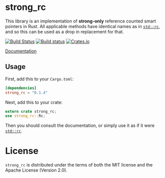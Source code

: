 # strong_rc

This library is an implementation of **strong-only** reference counted smart pointers in Rust. All applicable methods have identical names as in [`std::rc`], and so this
can be used as a drop in replacement for that.

[![Build Status](https://travis-ci.org/Centril/rust_strong_rc.svg?branch=master)](https://travis-ci.org/Centril/rust_strong_rc)
[![Build status](https://ci.appveyor.com/api/projects/status/1k62lx84j5oflynu?svg=true)](https://ci.appveyor.com/project/Centril/rust_strong_rc)
[![Crates.io](https://img.shields.io/crates/v/strong_rc.svg?maxAge=3600)](https://crates.io/crates/strong_rc)

[Documentation](https://docs.rs/strong_rc)

## Usage

First, add this to your `Cargo.toml`:

```toml
[dependencies]
strong_rc = "0.1.4"
```

Next, add this to your crate:

```rust
extern crate strong_rc;
use strong_rc::Rc;
```

Then you should consult the documentation, or simply use it as if it were
[`std::rc`].

# License

`strong_rc` is distributed under the terms of both the MIT license and
the Apache License (Version 2.0).

<!-- references -->

[`std::rc`]: https://doc.rust-lang.org/std/rc/index.html

<!-- references -->